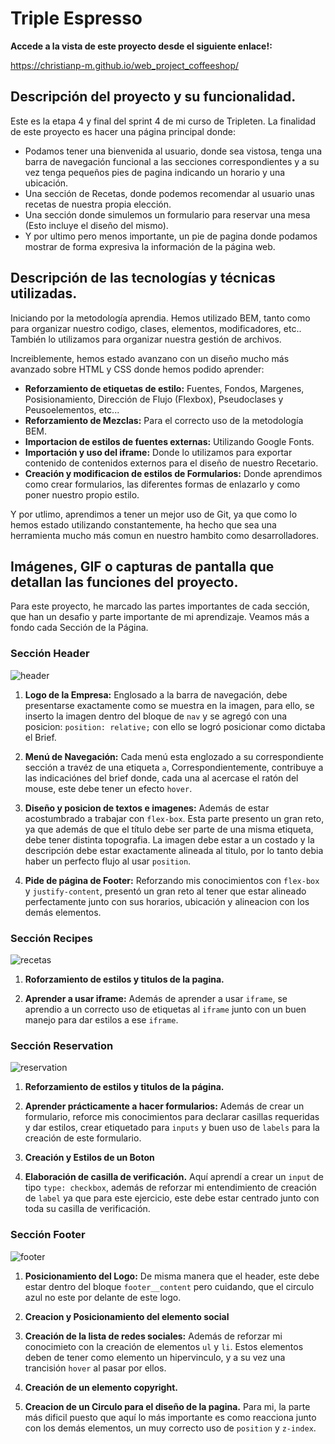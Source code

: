 # Triple Espresso

**Accede a la vista de este proyecto desde el siguiente enlace!:**

<https://christianp-m.github.io/web_project_coffeeshop/>

## Descripción del proyecto y su funcionalidad.

Este es la etapa 4 y final del sprint 4 de mi curso de Tripleten.
La finalidad de este proyecto es hacer una página principal donde:

- Podamos tener una bienvenida al usuario, donde sea vistosa, tenga una barra de navegación funcional a las secciones correspondientes y a su vez tenga pequeños pies de pagina indicando un horario y una ubicación.
- Una sección de Recetas, donde podemos recomendar al usuario unas recetas de nuestra propia elección.
- Una sección donde simulemos un formulario para reservar una mesa (Esto incluye el diseño del mismo).
- Y por ultimo pero menos importante, un pie de pagina donde podamos mostrar de forma expresiva la información de la página web.

## Descripción de las tecnologías y técnicas utilizadas.

Iniciando por la metodología aprendia. Hemos utilizado BEM, tanto como para organizar nuestro codigo, clases, elementos, modificadores, etc.. También lo utilizamos para organizar nuestra gestión de archivos.

Increiblemente, hemos estado avanzano con un diseño mucho más avanzado sobre HTML y CSS donde hemos podido aprender:

- **Reforzamiento de etiquetas de estilo:** Fuentes, Fondos, Margenes, Posisionamiento, Dirección de Flujo (Flexbox), Pseudoclases y Peusoelementos, etc...
- **Reforzamiento de Mezclas:** Para el correcto uso de la metodología BEM.
- **Importacion de estilos de fuentes externas:** Utilizando Google Fonts.
- **Importación y uso del iframe:** Donde lo utilizamos para exportar contenido de contenidos externos para el diseño de nuestro Recetario.
- **Creación y modificacion de estilos de Formularios:** Donde aprendimos como crear formularios, las diferentes formas de enlazarlo y como poner nuestro propio estilo.

Y por utlimo, aprendimos a tener un mejor uso de Git, ya que como lo hemos estado utilizando constantemente, ha hecho que sea una herramienta mucho más comun en nuestro hambito como desarrolladores.

## Imágenes, GIF o capturas de pantalla que detallan las funciones del proyecto.

Para este proyecto, he marcado las partes importantes de cada sección, que han un desafio y parte importante de mi aprendizaje. Veamos más a fondo cada Sección de la Página.

### Sección Header

![header](https://github.com/ChristianP-M/web_project_coffeeshop/assets/165349786/9228b1d7-5dd2-445b-8a85-ad858fabc236)

1.  **Logo de la Empresa:** Englosado a la barra de navegación, debe presentarse exactamente como se muestra en la imagen, para ello, se inserto la imagen dentro del bloque de `nav` y se agregó con una posicion: `position: relative;` con ello se logró posicionar como dictaba el Brief.

2.  **Menú de Navegación:** Cada menú esta englozado a su correspondiente sección a travéz de una etiqueta `a`, Correspondientemente, contribuye a las indicaciónes del brief donde, cada una al acercase el ratón del mouse, este debe tener un efecto `hover`.

3.  **Diseño y posicion de textos e imagenes:** Además de estar acostumbrado a trabajar con `flex-box`. Esta parte presento un gran reto, ya que además de que el título debe ser parte de una misma etiqueta, debe tener distinta topografia. La imagen debe estar a un costado y la descripción debe estar exactamente alineada al titulo, por lo tanto debia haber un perfecto flujo al usar `position`.

4.  **Pide de página de Footer:** Reforzando mis conocimientos con `flex-box` y `justify-content`, presentó un gran reto al tener que estar alineado perfectamente junto con sus horarios, ubicación y alineacion con los demás elementos.

### Sección Recipes

![recetas](https://github.com/ChristianP-M/web_project_coffeeshop/assets/165349786/8230a2bc-2aa6-4bb1-a9b6-1dbb9ae38e89)

1. **Roforzamiento de estilos y titulos de la pagina.**

2. **Aprender a usar iframe:** Además de aprender a usar `iframe`, se aprendio a un correcto uso de etiquetas al `iframe` junto con un buen manejo para dar estilos a ese `iframe`.

### Sección Reservation

![reservation](https://github.com/ChristianP-M/web_project_coffeeshop/assets/165349786/564fee45-be6d-4d60-a1e7-62e2b5ec8d27)

1. **Reforzamiento de estilos y titulos de la página.**

2. **Aprender prácticamente a hacer formularios:** Además de crear un formulario, reforce mis conocimientos para declarar casillas requeridas y dar estilos, crear etiquetado para `inputs` y buen uso de `labels` para la creación de este formulario.

3. **Creación y Estilos de un Boton**

4. **Elaboración de casilla de verificación.** Aquí aprendí a crear un `input` de tipo `type: checkbox`, además de reforzar mi entendimiento de creación de `label` ya que para este ejercicio, este debe estar centrado junto con toda su casilla de verificación.

### Sección Footer

![footer](https://github.com/ChristianP-M/web_project_coffeeshop/assets/165349786/19f27c14-5cfa-4cd7-a23b-2467f057d8f2)

1. **Posicionamiento del Logo:** De misma manera que el header, este debe estar dentro del bloque `footer__content` pero cuidando, que el circulo azul no este por delante de este logo.

2. **Creacion y Posicionamiento del elemento social**

3. **Creación de la lista de redes sociales:** Además de reforzar mi conocimieto con la creación de elementos `ul` y `li`. Estos elementos deben de tener como elemento un hipervinculo, y a su vez una trancisión `hover` al pasar por ellos.

4. **Creación de un elemento copyright.**

5. **Creacion de un Circulo para el diseño de la pagina.** Para mi, la parte más dificil puesto que aquí lo más importante es como reacciona junto con los demás elementos, un muy correcto uso de `position` y `z-index`.
